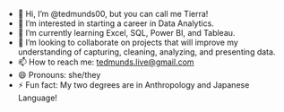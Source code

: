 - 👋 Hi, I’m @tedmunds00, but you can call me Tierra!
- 👀 I’m interested in starting a career in Data Analytics.
- 🌱 I’m currently learning Excel, SQL, Power BI, and Tableau. 
- 💞️ I’m looking to collaborate on projects that will improve my understanding of capturing, cleaning, analyzing, and presenting data.
- 📫 How to reach me: tedmunds.live@gmail.com
- 😄 Pronouns: she/they
- ⚡ Fun fact: My two degrees are in Anthropology and Japanese Language!

<!---
tedmunds00/tedmunds00 is a ✨ special ✨ repository because its `README.md` (this file) appears on your GitHub profile.
You can click the Preview link to take a look at your changes.
--->
